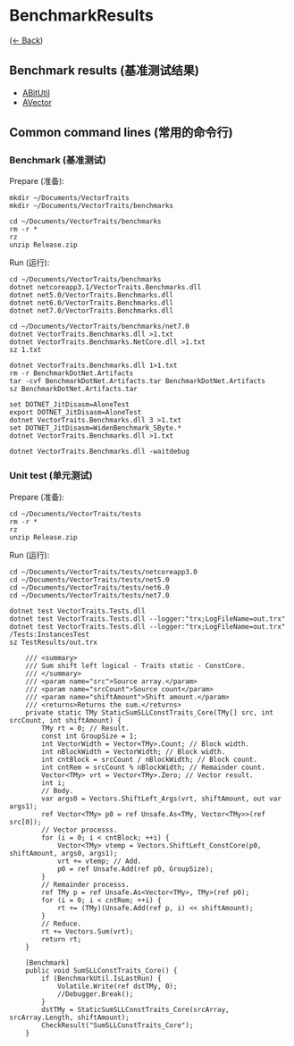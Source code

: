 # BenchmarkResults
([← Back](../../README.md))

## Benchmark results (基准测试结果)

- [ABitUtil](ABitUtil/README.md)
- [AVector](AVector/README.md)

## Common command lines (常用的命令行)

### Benchmark (基准测试)

Prepare (准备):
```
mkdir ~/Documents/VectorTraits
mkdir ~/Documents/VectorTraits/benchmarks

cd ~/Documents/VectorTraits/benchmarks
rm -r *
rz
unzip Release.zip

```

Run (运行):
```
cd ~/Documents/VectorTraits/benchmarks
dotnet netcoreapp3.1/VectorTraits.Benchmarks.dll
dotnet net5.0/VectorTraits.Benchmarks.dll
dotnet net6.0/VectorTraits.Benchmarks.dll
dotnet net7.0/VectorTraits.Benchmarks.dll

cd ~/Documents/VectorTraits/benchmarks/net7.0
dotnet VectorTraits.Benchmarks.dll >1.txt
dotnet VectorTraits.Benchmarks.NetCore.dll >1.txt
sz 1.txt

dotnet VectorTraits.Benchmarks.dll 1>1.txt
rm -r BenchmarkDotNet.Artifacts
tar -cvf BenchmarkDotNet.Artifacts.tar BenchmarkDotNet.Artifacts
sz BenchmarkDotNet.Artifacts.tar

set DOTNET_JitDisasm=AloneTest
export DOTNET_JitDisasm=AloneTest
dotnet VectorTraits.Benchmarks.dll 3 >1.txt
set DOTNET_JitDisasm=WidenBenchmark_SByte.*
dotnet VectorTraits.Benchmarks.dll >1.txt

dotnet VectorTraits.Benchmarks.dll -waitdebug
```


### Unit test (单元测试)

Prepare (准备):
```
cd ~/Documents/VectorTraits/tests
rm -r *
rz
unzip Release.zip

```

Run (运行):
```
cd ~/Documents/VectorTraits/tests/netcoreapp3.0
cd ~/Documents/VectorTraits/tests/net5.0
cd ~/Documents/VectorTraits/tests/net6.0
cd ~/Documents/VectorTraits/tests/net7.0

dotnet test VectorTraits.Tests.dll
dotnet test VectorTraits.Tests.dll --logger:"trx;LogFileName=out.trx"
dotnet test VectorTraits.Tests.dll --logger:"trx;LogFileName=out.trx" /Tests:InstancesTest
sz TestResults/out.trx
```


        /// <summary>
        /// Sum shift left logical - Traits static - ConstCore.
        /// </summary>
        /// <param name="src">Source array.</param>
        /// <param name="srcCount">Source count</param>
        /// <param name="shiftAmount">Shift amount.</param>
        /// <returns>Returns the sum.</returns>
        private static TMy StaticSumSLLConstTraits_Core(TMy[] src, int srcCount, int shiftAmount) {
            TMy rt = 0; // Result.
            const int GroupSize = 1;
            int VectorWidth = Vector<TMy>.Count; // Block width.
            int nBlockWidth = VectorWidth; // Block width.
            int cntBlock = srcCount / nBlockWidth; // Block count.
            int cntRem = srcCount % nBlockWidth; // Remainder count.
            Vector<TMy> vrt = Vector<TMy>.Zero; // Vector result.
            int i;
            // Body.
            var args0 = Vectors.ShiftLeft_Args(vrt, shiftAmount, out var args1);
            ref Vector<TMy> p0 = ref Unsafe.As<TMy, Vector<TMy>>(ref src[0]);
            // Vector processs.
            for (i = 0; i < cntBlock; ++i) {
                Vector<TMy> vtemp = Vectors.ShiftLeft_ConstCore(p0, shiftAmount, args0, args1);
                vrt += vtemp; // Add.
                p0 = ref Unsafe.Add(ref p0, GroupSize);
            }
            // Remainder processs.
            ref TMy p = ref Unsafe.As<Vector<TMy>, TMy>(ref p0);
            for (i = 0; i < cntRem; ++i) {
                rt += (TMy)(Unsafe.Add(ref p, i) << shiftAmount);
            }
            // Reduce.
            rt += Vectors.Sum(vrt);
            return rt;
        }

        [Benchmark]
        public void SumSLLConstTraits_Core() {
            if (BenchmarkUtil.IsLastRun) {
                Volatile.Write(ref dstTMy, 0);
                //Debugger.Break();
            }
            dstTMy = StaticSumSLLConstTraits_Core(srcArray, srcArray.Length, shiftAmount);
            CheckResult("SumSLLConstTraits_Core");
        }


